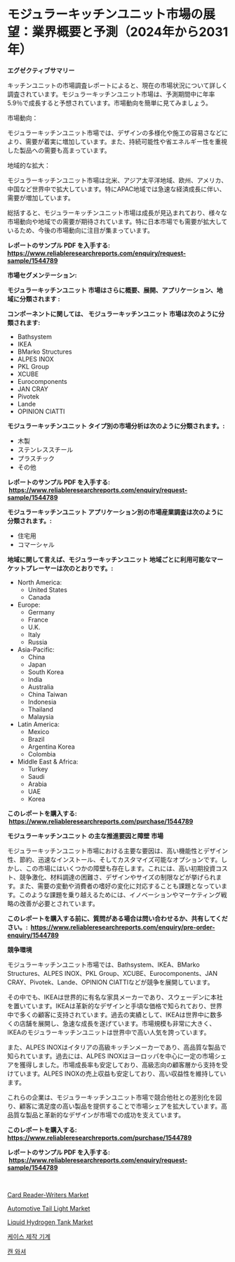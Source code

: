<p><h1>モジュラーキッチンユニット市場の展望：業界概要と予測（2024年から2031年）</h1></p><p><strong>エグゼクティブサマリー</strong></p>
<p><p>キッチンユニットの市場調査レポートによると、現在の市場状況について詳しく調査されています。モジュラーキッチンユニット市場は、予測期間中に年率5.9％で成長すると予想されています。市場動向を簡単に見てみましょう。</p><p>市場動向：</p><p>モジュラーキッチンユニット市場では、デザインの多様化や施工の容易さなどにより、需要が着実に増加しています。また、持続可能性や省エネルギー性を重視した製品への需要も高まっています。</p><p>地域的な拡大：</p><p>モジュラーキッチンユニット市場は北米、アジア太平洋地域、欧州、アメリカ、中国など世界中で拡大しています。特にAPAC地域では急速な経済成長に伴い、需要が増加しています。</p><p>総括すると、モジュラーキッチンユニット市場は成長が見込まれており、様々な市場動向や地域での需要が期待されています。特に日本市場でも需要が拡大しているため、今後の市場動向に注目が集まっています。</p></p>
<p><strong>レポートのサンプル PDF を入手する: <a href="https://www.reliableresearchreports.com/enquiry/request-sample/1544789">https://www.reliableresearchreports.com/enquiry/request-sample/1544789</a></strong></p>
<p><strong>市場セグメンテーション:</strong></p>
<p><strong> モジュラーキッチンユニット 市場はさらに概要、展開、アプリケーション、地域に分類されます :</strong></p>
<p><strong>コンポーネントに関しては、 モジュラーキッチンユニット 市場は次のように分類されます: &nbsp;</strong></p>
<p><ul><li>Bathsystem</li><li>IKEA</li><li>BMarko Structures</li><li>ALPES INOX</li><li>PKL Group</li><li>XCUBE</li><li>Eurocomponents</li><li>JAN CRAY</li><li>Pivotek</li><li>Lande</li><li>OPINION CIATTI</li></ul></p>
<p><strong> モジュラーキッチンユニット タイプ別の市場分析は次のように分類されます。:</strong></p>
<p><ul><li>木製</li><li>ステンレススチール</li><li>プラスチック</li><li>その他</li></ul></p>
<p><strong>レポートのサンプル PDF を入手する: &nbsp;<a href="https://www.reliableresearchreports.com/enquiry/request-sample/1544789">https://www.reliableresearchreports.com/enquiry/request-sample/1544789</a></strong></p>
<p><strong> モジュラーキッチンユニット アプリケーション別の市場産業調査は次のように分類されます。:</strong></p>
<p><ul><li>住宅用</li><li>コマーシャル</li></ul></p>
<p><strong>地域に関して言えば、モジュラーキッチンユニット 地域ごとに利用可能なマーケットプレーヤーは次のとおりです。:</strong></p>
<p><ul>
    <li>
        North America:
        <ul>
            <li>United States</li>
            <li>Canada</li>
        </ul>
    </li>
    <li>
        Europe:
        <ul>
            <li>Germany</li>
            <li>France</li>
            <li>U.K.</li>
            <li>Italy</li>
            <li>Russia</li>
        </ul>
    </li>
    <li>
        Asia-Pacific:
        <ul>
            <li>China</li>
            <li>Japan</li>
            <li>South Korea</li>
            <li>India</li>
            <li>Australia</li>
            <li>China Taiwan</li>
            <li>Indonesia</li>
            <li>Thailand</li>
            <li>Malaysia</li>
        </ul>
    </li>
    <li>
        Latin America:
        <ul>
            <li>Mexico</li>
            <li>Brazil</li>
            <li>Argentina Korea</li>
            <li>Colombia</li>
        </ul>
    </li>
    <li>
        Middle East & Africa:
        <ul>
            <li>Turkey</li>
            <li>Saudi</li>
            <li>Arabia</li>
            <li>UAE</li>
            <li>Korea</li>
        </ul>
    </li>
    </ul></p>
<p><strong>このレポートを購入する: &nbsp;<a href="https://www.reliableresearchreports.com/purchase/1544789">https://www.reliableresearchreports.com/purchase/1544789</a></strong></p>
<p><strong>モジュラーキッチンユニット の主な推進要因と障壁 市場</strong></p>
<p><p>モジュラーキッチンユニット市場における主要な要因は、高い機能性とデザイン性、節約、迅速なインストール、そしてカスタマイズ可能なオプションです。しかし、この市場にはいくつかの障壁も存在します。これには、高い初期投資コスト、競争激化、材料調達の困難さ、デザインやサイズの制限などが挙げられます。また、需要の変動や消費者の嗜好の変化に対応することも課題となっています。このような課題を乗り越えるためには、イノベーションやマーケティング戦略の改善が必要とされています。</p></p>
<p><strong>このレポートを購入する前に、質問がある場合は問い合わせるか、共有してください。:&nbsp; <a href="https://www.reliableresearchreports.com/enquiry/pre-order-enquiry/1544789">https://www.reliableresearchreports.com/enquiry/pre-order-enquiry/1544789</a></strong></p>
<p><strong>競争環境</strong></p>
<p><p>モジュラーキッチンユニット市場では、Bathsystem、IKEA、BMarko Structures、ALPES INOX、PKL Group、XCUBE、Eurocomponents、JAN CRAY、Pivotek、Lande、OPINION CIATTIなどが競争を展開しています。</p><p>その中でも、IKEAは世界的に有名な家具メーカーであり、スウェーデンに本社を置いています。IKEAは革新的なデザインと手頃な価格で知られており、世界中で多くの顧客に支持されています。過去の実績として、IKEAは世界中に数多くの店舗を展開し、急速な成長を遂げています。市場規模も非常に大きく、IKEAのモジュラーキッチンユニットは世界中で高い人気を誇っています。</p><p>また、ALPES INOXはイタリアの高級キッチンメーカーであり、高品質な製品で知られています。過去には、ALPES INOXはヨーロッパを中心に一定の市場シェアを獲得しました。市場成長率も安定しており、高級志向の顧客層から支持を受けています。ALPES INOXの売上収益も安定しており、高い収益性を維持しています。</p><p>これらの企業は、モジュラーキッチンユニット市場で競合他社との差別化を図り、顧客に満足度の高い製品を提供することで市場シェアを拡大しています。高品質な製品と革新的なデザインが市場での成功を支えています。</p></p>
<p><strong>このレポートを購入する: &nbsp; <a href="https://www.reliableresearchreports.com/purchase/1544789">https://www.reliableresearchreports.com/purchase/1544789</a></strong></p>
<p><strong>レポートのサンプル PDF を入手する: &nbsp;<a href="https://www.reliableresearchreports.com/enquiry/request-sample/1544789">https://www.reliableresearchreports.com/enquiry/request-sample/1544789</a></strong><strong></strong></p>
<p>&nbsp;</p>
<p><p><a href="https://github.com/johnbach50/Market-Research-Report-List-2/blob/main/card-reader-writers-market.md">Card Reader-Writers Market</a></p><p><a href="https://issuu.com/reportprime-2/docs/automotive-tail-light-market-size-2030.pptx">Automotive Tail Light Market</a></p><p><a href="https://view.publitas.com/reportprime-1/liquid-hydrogen-tank-market-size-growth-and-forecast-from-2024-2031/">Liquid Hydrogen Tank Market</a></p><p><a href="https://github.com/Maeennan456456/Market-Research-Report-List-1/blob/main/743594312673.md">케이스 제작 기계</a></p><p><a href="https://github.com/vsap75a286l/Market-Research-Report-List-1/blob/main/361894612672.md">캔 와셔</a></p></p>